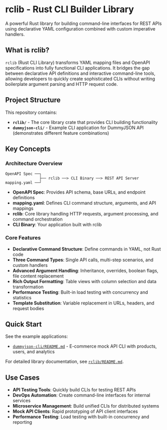 # rclib - Rust CLI Builder Library

A powerful Rust library for building command-line interfaces for REST APIs using declarative YAML configuration combined with custom imperative handlers.

## What is rclib?

`rclib` (Rust CLI Library) transforms YAML mapping files and OpenAPI specifications into fully functional CLI applications. It bridges the gap between declarative API definitions and interactive command-line tools, allowing developers to quickly create sophisticated CLIs without writing boilerplate argument parsing and HTTP request code.

## Project Structure

This repository contains:

- **`rclib/`** - The core library crate that provides CLI building functionality
- **`dummyjson-cli/`** - Example CLI application for DummyJSON API (demonstrates different feature combinations)

## Key Concepts

### Architecture Overview

```
OpenAPI Spec ──┐
               ├── rclib ──> CLI Binary ──> REST API Server
mapping.yaml ──┘
```

- **OpenAPI Spec**: Provides API schema, base URLs, and endpoint definitions
- **mapping.yaml**: Defines CLI command structure, arguments, and API mappings
- **rclib**: Core library handling HTTP requests, argument processing, and command orchestration
- **CLI Binary**: Your application built with rclib

### Core Features

- **Declarative Command Structure**: Define commands in YAML, not Rust code
- **Three Command Types**: Single API calls, multi-step scenarios, and custom handlers
- **Advanced Argument Handling**: Inheritance, overrides, boolean flags, file content replacement
- **Rich Output Formatting**: Table views with column selection and data transformation
- **Performance Testing**: Built-in load testing with concurrency and statistics
- **Template Substitution**: Variable replacement in URLs, headers, and request bodies

## Quick Start

See the example applications:
- [`dummyjson-cli/README.md`](dummyjson-cli/README.md) - E-commerce mock API CLI with products, users, and analytics

For detailed library documentation, see [`rclib/README.md`](rclib/README.md).

## Use Cases

- **API Testing Tools**: Quickly build CLIs for testing REST APIs
- **DevOps Automation**: Create command-line interfaces for internal services
- **Microservice Management**: Build unified CLIs for distributed systems
- **Mock API Clients**: Rapid prototyping of API client interfaces
- **Performance Testing**: Load testing with built-in concurrency and reporting
